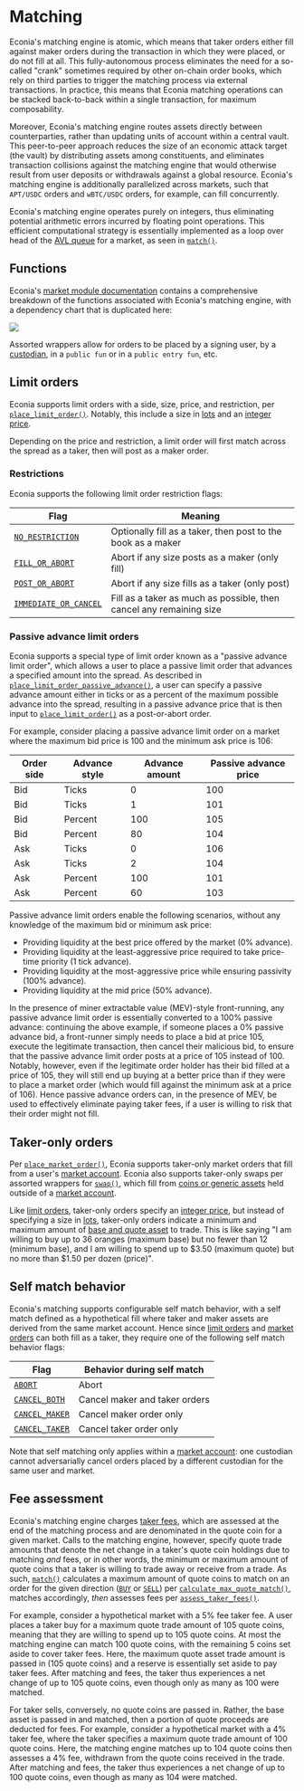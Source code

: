 # Matching

Econia's matching engine is atomic, which means that taker orders either fill against maker orders during the transaction in which they were placed, or do not fill at all.
This fully-autonomous process eliminates the need for a so-called "crank" sometimes required by other on-chain order books, which rely on third parties to trigger the matching process via external transactions.
In practice, this means that Econia matching operations can be stacked back-to-back within a single transaction, for maximum composability.

Moreover, Econia's matching engine routes assets directly between counterparties, rather than updating units of account within a central vault.
This peer-to-peer approach reduces the size of an economic attack target (the vault) by distributing assets among constituents, and eliminates transaction collisions against the matching engine that would otherwise result from user deposits or withdrawals against a global resource.
Econia's matching engine is additionally parallelized across markets, such that `APT/USDC` orders and `wBTC/USDC` orders, for example, can fill concurrently.

Econia's matching engine operates purely on integers, thus eliminating potential arithmetic errors incurred by floating point operations.
This efficient computational strategy is essentially implemented as a loop over head of the [AVL queue] for a market, as seen in [`match()`].

## Functions

Econia's [market module documentation] contains a comprehensive breakdown of the functions associated with Econia's matching engine, with a dependency chart that is duplicated here:

![](/img/matching.svg)

Assorted wrappers allow for orders to be placed by a signing user, by a [custodian], in a `public fun` or in a `public entry fun`, etc.

## Limit orders

Econia supports limit orders with a side, size, price, and restriction, per [`place_limit_order()`].
Notably, this include a size in [lots] and an [integer price].

Depending on the price and restriction, a limit order will first match across the spread as a taker, then will post as a maker order.

### Restrictions

Econia supports the following limit order restriction flags:

| Flag                    | Meaning                                                             |
|-------------------------|---------------------------------------------------------------------|
| [`NO_RESTRICTION`]      | Optionally fill as a taker, then post to the book as a maker        |
| [`FILL_OR_ABORT`]       | Abort if any size posts as a maker (only fill)                      |
| [`POST_OR_ABORT`]       | Abort if any size fills as a taker (only post)                      |
| [`IMMEDIATE_OR_CANCEL`] | Fill as a taker as much as possible, then cancel any remaining size |

### Passive advance limit orders

Econia supports a special type of limit order known as a "passive advance limit order", which allows a user to place a passive limit order that advances a specified amount into the spread.
As described in [`place_limit_order_passive_advance()`], a user can specify a passive advance amount either in ticks or as a percent of the maximum possible advance into the spread, resulting in a passive advance price that is then input to [`place_limit_order()`] as a post-or-abort order.

For example, consider placing a passive advance limit order on a market where the maximum bid price is 100 and the minimum ask price is 106:

| Order side | Advance style | Advance amount | Passive advance price |
|------------|---------------|----------------|-----------------------|
| Bid        | Ticks         | 0              | 100                   |
| Bid        | Ticks         | 1              | 101                   |
| Bid        | Percent       | 100            | 105                   |
| Bid        | Percent       | 80             | 104                   |
| Ask        | Ticks         | 0              | 106                   |
| Ask        | Ticks         | 2              | 104                   |
| Ask        | Percent       | 100            | 101                   |
| Ask        | Percent       | 60             | 103                   |

Passive advance limit orders enable the following scenarios, without any knowledge of the maximum bid or minimum ask price:

* Providing liquidity at the best price offered by the market (0% advance).
* Providing liquidity at the least-aggressive price required to take price-time priority (1 tick advance).
* Providing liquidity at the most-aggressive price while ensuring passivity (100% advance).
* Providing liquidity at the mid price (50% advance).

In the presence of miner extractable value (MEV)-style front-running, any passive advance limit order is essentially converted to a 100% passive advance:
continuing the above example, if someone places a 0% passive advance bid, a front-runner simply needs to place a bid at price 105, execute the legitimate transaction, then cancel their malicious bid, to ensure that the passive advance limit order posts at a price of 105 instead of 100.
Notably, however, even if the legitimate order holder has their bid filled at a price of 105, they will still end up buying at a better price than if they were to place a market order (which would fill against the minimum ask at a price of 106).
Hence passive advance orders can, in the presence of MEV, be used to effectively eliminate paying taker fees, if a user is willing to risk that their order might not fill.

## Taker-only orders

Per [`place_market_order()`], Econia supports taker-only market orders that fill from a user's [market account].
Econia also supports taker-only swaps per assorted wrappers for [`swap()`], which fill from [coins or generic assets] held outside of a [market account].

Like [limit orders], taker-only orders specify an [integer price], but instead of specifying a size in [lots], taker-only orders indicate a minimum and maximum amount of [base and quote asset] to trade.
This is like saying "I am willing to buy up to 36 oranges (maximum base) but no fewer than 12 (minimum base), and I am willing to spend up to $3.50 (maximum quote) but no more than $1.50 per dozen (price)".

## Self match behavior

Econia's matching supports configurable self match behavior, with a self match defined as a hypothetical fill where taker and maker assets are derived from the same market account.
Hence since [limit orders] and [market orders] can both fill as a taker, they require one of the following self match behavior flags:

| Flag             | Behavior during self match     |
|------------------|--------------------------------|
| [`ABORT`]        | Abort                          |
| [`CANCEL_BOTH`]  | Cancel maker and taker orders  |
| [`CANCEL_MAKER`] | Cancel maker order only        |
| [`CANCEL_TAKER`] | Cancel taker order only        |

Note that self matching only applies within a [market account]:
one custodian cannot adversarially cancel orders placed by a different custodian for the same user and market.

## Fee assessment

Econia's matching engine charges [taker fees], which are assessed at the end of the matching process and are denominated in the quote coin for a given market.
Calls to the matching engine, however, specify quote trade amounts that denote the net change in a taker's quote coin holdings due to matching *and* fees, or in other words, the minimum or maximum amount of quote coins that a taker is willing to trade away or receive from a trade.
As such, [`match()`] calculates a maximum amount of quote coins to match on an order for the given direction ([`BUY`] or [`SELL`]) per [`calculate_max_quote_match()`], matches accordingly, *then* assesses fees per [`assess_taker_fees()`].

For example, consider a hypothetical market with a 5% fee taker fee.
A user places a taker buy for a maximum quote trade amount of 105 quote coins, meaning that they are willing to spend up to 105 quote coins.
At most the matching engine can match 100 quote coins, with the remaining 5 coins set aside to cover taker fees.
Here, the maximum quote asset trade amount is passed in (105 quote coins) and a reserve is essentially set aside to pay taker fees.
After matching and fees, the taker thus experiences a net change of up to 105 quote coins, even though only as many as 100 were matched.

For taker sells, conversely, no quote coins are passed in.
Rather, the base asset is passed in and matched, then a portion of quote proceeds are deducted for fees.
For example, consider a hypothetical market with a 4% taker fee, where the taker specifies a maximum quote trade amount of 100 quote coins.
Here, the matching engine matches up to 104 quote coins then assesses a 4% fee, withdrawn from the quote coins received in the trade.
After matching and fees, the taker thus experiences a net change of up to 100 quote coins, even though as many as 104 were matched.

<!---Alphabetized reference links-->

[AVL queue]:                             ./orders#order-book-structure
[base and quote asset]:                  ./orders#units-and-market-parameters
[coins or generic assets]:               ./registry#markets
[custodian]:                             ./registry#custodians
[integer price]:                         ./orders#units-and-market-parameters
[limit orders]:                          #limit-orders
[lots]:                                  ./orders#units-and-market-parameters
[market orders]:                         #taker-only-orders
[market account]:                        ./market-accounts
[market module documentation]:           https://github.com/econia-labs/econia/tree/main/src/move/econia/doc/market.md
[taker fees]:                            ./incentives
[`ABORT`]:                               https://github.com/econia-labs/econia/tree/main/src/move/econia/doc/market.md#0xc0deb00c_market_ABORT
[`BUY`]:                                 https://github.com/econia-labs/econia/tree/main/src/move/econia/doc/market.md#0xc0deb00c_market_BUY
[`CANCEL_BOTH`]:                         https://github.com/econia-labs/econia/tree/main/src/move/econia/doc/market.md#0xc0deb00c_market_CANCEL_BOTH
[`CANCEL_MAKER`]:                        https://github.com/econia-labs/econia/tree/main/src/move/econia/doc/market.md#0xc0deb00c_market_CANCEL_MAKER
[`CANCEL_TAKER`]:                        https://github.com/econia-labs/econia/tree/main/src/move/econia/doc/market.md#0xc0deb00c_market_CANCEL_TAKER
[`FILL_OR_ABORT`]:                       https://github.com/econia-labs/econia/tree/main/src/move/econia/doc/market.md#0xc0deb00c_market_FILL_OR_ABORT
[`IMMEDIATE_OR_CANCEL`]:                 https://github.com/econia-labs/econia/tree/main/src/move/econia/doc/market.md#0xc0deb00c_market_IMMEDIATE_OR_CANCEL
[`NO_RESTRICTION`]:                      https://github.com/econia-labs/econia/tree/main/src/move/econia/doc/market.md#0xc0deb00c_market_NO_RESTRICTION
[`POST_OR_ABORT`]:                       https://github.com/econia-labs/econia/tree/main/src/move/econia/doc/market.md#0xc0deb00c_market_POST_OR_ABORT
[`SELL`]:                                https://github.com/econia-labs/econia/tree/main/src/move/econia/doc/market.md#0xc0deb00c_market_SELL
[`assess_taker_fees()`]:                 https://github.com/econia-labs/econia/tree/main/src/move/econia/doc/incentives.md#0xc0deb00c_incentives_assess_taker_fees
[`calculate_max_quote_match()`]:         https://github.com/econia-labs/econia/tree/main/src/move/econia/doc/incentives.md#0xc0deb00c_incentives_calculate_max_quote_match
[`match()`]:                             https://github.com/econia-labs/econia/tree/main/src/move/econia/doc/market.md#0xc0deb00c_market_match
[`place_limit_order()`]:                 https://github.com/econia-labs/econia/tree/main/src/move/econia/doc/market.md#0xc0deb00c_market_place_limit_order
[`place_limit_order_passive_advance()`]: https://github.com/econia-labs/econia/tree/main/src/move/econia/doc/market.md#0xc0deb00c_market_place_limit_order_passive_advance
[`place_market_order()`]:                https://github.com/econia-labs/econia/tree/main/src/move/econia/doc/market.md#0xc0deb00c_market_place_market_order
[`swap()`]:                              https://github.com/econia-labs/econia/tree/main/src/move/econia/doc/market.md#0xc0deb00c_market_swap
